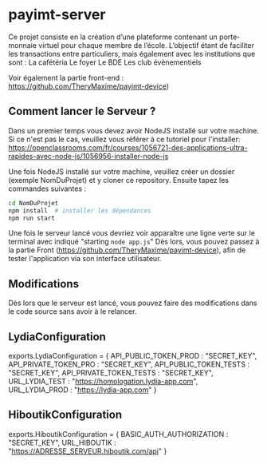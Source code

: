 # payimt-server
Ce projet consiste en la création d’une plateforme contenant un porte-monnaie virtuel pour chaque membre de l’école. L’objectif étant de faciliter les transactions entre particuliers, mais également avec les institutions que sont : La cafétéria Le foyer Le BDE Les club évènementiels

Voir également la partie front-end : https://github.com/TheryMaxime/payimt-device)


## Comment lancer le Serveur ?
Dans un premier temps vous devez avoir NodeJS installé sur votre machine.
Si ce n'est pas le cas, veuillez vous référer à ce tutoriel pour l'installer: https://openclassrooms.com/fr/courses/1056721-des-applications-ultra-rapides-avec-node-js/1056956-installer-node-js

Une fois NodeJS installé sur votre machine, veuillez créer un dossier (exemple NomDuProjet) et y cloner ce repository.
Ensuite tapez les commandes suivantes :

```bash
cd NomDuProjet
npm install  # installer les dépendances
npm run start
```

Une fois le serveur lancé vous devriez voir apparaître une ligne verte sur le terminal avec indiqué "starting `node app.js`"
Dès lors, vous pouvez passez à la partie Front (https://github.com/TheryMaxime/payimt-device), afin de tester l'application via son interface utilisateur.

## Modifications
Dès lors que le serveur est lancé, vous pouvez faire des modifications dans le code source sans avoir à le relancer.

## LydiaConfiguration

exports.LydiaConfiguration = {
  API_PUBLIC_TOKEN_PROD : "SECRET_KEY",
  API_PRIVATE_TOKEN_PRO : "SECRET_KEY",
  API_PUBLIC_TOKEN_TESTS : "SECRET_KEY",
  API_PRIVATE_TOKEN_TESTS : "SECRET_KEY",
  URL_LYDIA_TEST : "https://homologation.lydia-app.com",
  URL_LYDIA_PROD : "https://lydia-app.com"
}

## HiboutikConfiguration

exports.HiboutikConfiguration = {
  BASIC_AUTH_AUTHORIZATION : "SECRET_KEY",
  URL_HIBOUTIK : "https://ADRESSE_SERVEUR.hiboutik.com/api"
}
